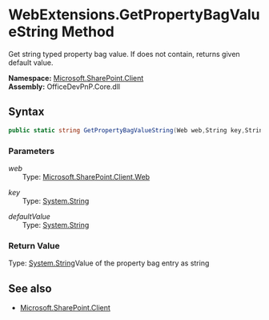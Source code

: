 # WebExtensions.GetPropertyBagValueString Method  
Get string typed property bag value. If does not contain, returns given default value.  

**Namespace:** [Microsoft.SharePoint.Client](Microsoft.SharePoint.Client.md)  
**Assembly:** OfficeDevPnP.Core.dll  
## Syntax
```C#
public static string GetPropertyBagValueString(Web web,String key,String defaultValue)
```
### Parameters
*web*  
&emsp;&emsp;Type: [Microsoft.SharePoint.Client.Web](Microsoft.SharePoint.Client.Web.md) 
&emsp;&emsp;  
  
*key*  
&emsp;&emsp;Type: [System.String](System.String.md) 
&emsp;&emsp;  
  
*defaultValue*  
&emsp;&emsp;Type: [System.String](System.String.md) 
&emsp;&emsp;  
  
### Return Value
Type: [System.String](System.String.md  
)Value of the property bag entry as string

## See also
- [Microsoft.SharePoint.Client](Microsoft.SharePoint.Client.md)

